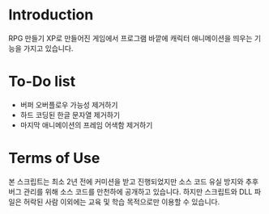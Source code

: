 # Introduction
RPG 만들기 XP로 만들어진 게임에서 프로그램 바깥에 캐릭터 애니메이션을 띄우는 기능을 가지고 있습니다. 

# To-Do list

- 버퍼 오버플로우 가능성 제거하기
- 하드 코딩된 한글 문자열 제거하기
- 마지막 애니메이션의 프레임 어색함 제거하기

# Terms of Use
본 스크립트는 최소 2년 전에 커미션을 받고 진행되었지만 소스 코드 유실 방지와 추후 버그 관리를 위해 소스 코드를 만천하에 공개하고 있습니다. 하지만 스크립트와 DLL 파일은 허락된 사람 이외에는 교육 및 학습 목적으로만 이용할 수 있습니다.